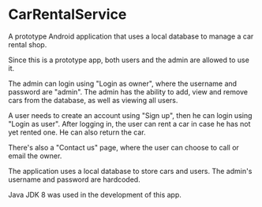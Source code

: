 # CarRentalService
A prototype Android application that uses a local database to manage a car rental shop.

Since this is a prototype app, both users and the admin are allowed to use it.

The admin can login using "Login as owner", where the username and password are "admin".
The admin has the ability to add, view and remove cars from the database, as well as viewing all users.

A user needs to create an account using "Sign up", then he can login using "Login as user".
After logging in, the user can rent a car in case he has not yet rented one. He can also return the car.

There's also a "Contact us" page, where the user can choose to call or email the owner.

The application uses a local database to store cars and users. The admin's username and password are hardcoded.

Java JDK 8 was used in the development of this app.
